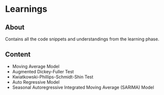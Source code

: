# Learnings

## About
Contains all the code snippets and understandings from the learning phase.



## Content
* Moving Average Model
* Augmented Dickey-Fuller Test
* Kwiatkowski-Phillips-Schmidt-Shin Test
* Auto Regressive Model
* Seasonal Autoregressive Integrated Moving Average (SARIMA) Model

